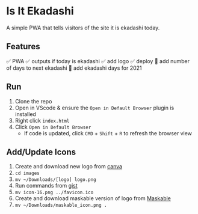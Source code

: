 # Is It Ekadashi

A simple PWA that tells visitors of the site it is ekadashi today.

## Features 
:white_check_mark: PWA
:white_check_mark: outputs if today is ekadashi
:white_check_mark: add logo
:white_check_mark: deploy
:black_square_button: add number of days to next ekadashi
:black_square_button: add ekadashi days for 2021

## Run
1. Clone the repo
2. Open in VScode & ensure the `Open in Default Browser` plugin is installed
3. Right click `index.html`
4. Click `Open in Default Browser`
    - If code is updated, click `CMD` + `Shift` + `R` to refresh the browser view

## Add/Update Icons
1. Create and download new logo from [canva](https://www.canva.com/design/DAEKR_WX_Q4/V3-cpZVLiGT1XYMabHL-nQ/edit)
2. `cd images`
3. `mv ~/Downloads/[logo] logo.png`
4. Run commands from [gist](https://gist.github.com/shruti222patel/2aaf7156350cfe917cd52ca409115cd5)
5. `mv icon-16.png ../favicon.ico`
6. Create and download maskable version of logo from [Maskable](https://maskable.app/)
7. `mv ~/Downloads/maskable_icon.png .`